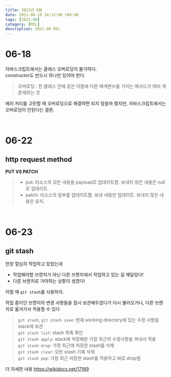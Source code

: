 ```yaml
---
title: 2021년 6월
date: 2021-06-18 14:12:00 +09:00
tags: [2021-06]
category: [MIL]
description: 2021.06 MIL
---
```


# 06-18

자바스크립트에서는 클래스 오버로딩이 불가하다. <br>
constructor도 반드시 하나만 있어야 한다.<br>

> 오버로딩 : 한 클래스 안에 같은 이름에 다른 매개변수를 가지는 메서드가 여러 개 존재하는 것

에러 처리를 고민할 때 오버로딩으로 해결하면 되지 않을까 했지만, 자바스크립트에서는 오버로딩이 안된다는 결론.

<br>

# 06-22

## http request method

**PUT VS PATCH**<br>

> - put: 리소스의 모든 내용을 payload로 업데이트함. 보내지 않은 내용은 null로 업데이트.
> - patch: 리소스의 일부를 업데이트함. 보낸 내용만 업데이트. 보내지 않은 내용은 유지.<br>

<br>

# 06-23

## git stash

한창 열심히 작업하고 있었는데

- 작업해야할 브랜치가 아닌 다른 브랜치에서 작업하고 있는 걸 깨달았다!
- 다른 브랜치로 가야하는 상황이 생겼다!

이럴 때 `git stash`를 사용하자.

작업 중이던 브랜치의 변경 사항들을 잠시 보관해두었다가 다시 불러오거나, 다른 브랜치로 옮겨가서 적용할 수 있다<br>

> `git stash`, `git stash save`: 현재 working directory에 있는 수정 사항을 stack에 보관<br> `git stash list`: stash 목록 확인<br> `git stash apply`: stack에 저장해둔 가장 최근의 수정사항을 꺼내서 적용<br> `git stash drop`: 가장 최근에 저장한 stash를 삭제<br> `git stash clear`: 모든 stash 기록 삭제<br> `git stash pop`: 가장 최근 저장한 stash를 적용하고 바로 drop됨<br>

더 자세한 내용 https://wikidocs.net/17169
